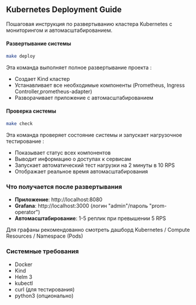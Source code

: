 
## Kubernetes Deployment Guide
Пошаговая инструкция по развертыванию кластера Kubernetes с мониторингом и автомасштабированием.


#### Развертывание системы
```bash
make deploy
```

Эта команда выполняет полное развертывание проекта :
- Создает Kind кластер
- Устанавливает все необходимые компоненты (Prometheus, Ingress Controller,prometheus-adapter)
- Разворачивает приложение с автомасштабированием

#### Проверка системы
```bash
make check
```

Эта команда проверяет состояние системы и запускает нагрузочное тестирование :
- Показывает статус всех компонентов
- Выводит информацию о доступах к сервисам
- Запускает автоматический тест нагрузки на 2 минуты в 10 RPS
- Отображает реальное время автомасштабирования

### Что получается после развертывания

- **Приложение**: http://localhost:8080
- **Grafana**: http://localhost:3000 (логин "admin"/пароль "prom-operator")
- **Автомасштабирование**: 1-5 реплик при превышении 5 RPS

Для графаны рекомендованно смотреть дашборд
Kubernetes / Compute Resources / Namespace (Pods)

### Системные требования

- Docker
- Kind
- Helm 3
- kubectl
- curl (для тестирования)
- python3 (опционально)

